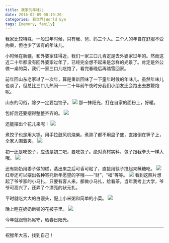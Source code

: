 ```yaml
---
title: 我家的年味儿
date: 2016-02-09 00:19:20
categories: 看世界|World Eye
tags: [memory, family]
---
```

我家比较特殊，一般过年时候，只有我、爸、妈三个人。三个人的年自在舒服不受拘束，但也少了该有的年味儿。
<!--more-->
小时候在新疆，和外婆家住得近，我们一家三口儿肯定是去外婆家过年的。然而这近二十年都没有回外婆家过年了，已经完全想不起来是怎样的光景了。肯定是外公做一桌的菜，我们一家三口儿吃饱了，看完春晚后再踏雪回家。

前年回山东老家过了一次年，算是重新回味了一下童年时候的年味儿。虽然年味儿也淡了，但总比三口儿热闹——二十年前午夜时分我们小朋友还会跑出去放鞭炮呢。

山东的习俗，除夕一定要包饺子。
![](20140130155455.jpg)
那一抹阳光，打在自家的面粉上，好暖。

包好后还要摆得整整齐齐的。
![](20140130155512.jpg)

还能摆出个花儿来呢！
![](20140130155447.jpg)

煮饺子也是用大锅，用手拉鼓风机烧柴。煮熟了都不用盘子盛，直接倒在箅子上，全家人围着夹。
![](20140130171923.jpg)

初一还是吃饺子，应该是初二吧，要吃包子。绝对真材实料，包子跟我拳头一样大哦。
![](20140130111313.jpg)

还有奶奶用黍子做的糕，蒸出来之后可香可粘了，直接用筷子搅起来蘸糖吃。
![](20140128125032.jpg)
红枣还可以摆出各种寄托新年愿望的字哦——“财”，“福”等等。
![](20140128125040.jpg)
看到这照片想起了爷爷家的小马扎，只要有客人来，都做小马扎，给看茶。当年我考上大学，爷爷可高兴了，还弄了个漂亮的状元扎。

平时就吃大大的白馒头，配上小米粥和简单的小菜。
![](20140127174926.jpg)

晚上睡在奶奶新铺的花被子里。
![](20140127204733.jpg)

今年就跟爸妈厮守，晒春日阳光。

---
祝猴年大吉，找到自己！